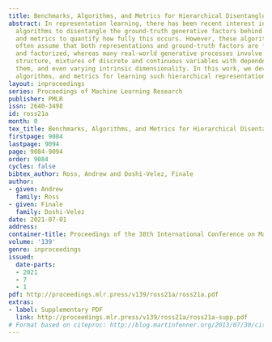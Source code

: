 ```yaml
---
title: Benchmarks, Algorithms, and Metrics for Hierarchical Disentanglement
abstract: In representation learning, there has been recent interest in developing
  algorithms to disentangle the ground-truth generative factors behind a dataset,
  and metrics to quantify how fully this occurs. However, these algorithms and metrics
  often assume that both representations and ground-truth factors are flat, continuous,
  and factorized, whereas many real-world generative processes involve rich hierarchical
  structure, mixtures of discrete and continuous variables with dependence between
  them, and even varying intrinsic dimensionality. In this work, we develop benchmarks,
  algorithms, and metrics for learning such hierarchical representations.
layout: inproceedings
series: Proceedings of Machine Learning Research
publisher: PMLR
issn: 2640-3498
id: ross21a
month: 0
tex_title: Benchmarks, Algorithms, and Metrics for Hierarchical Disentanglement
firstpage: 9084
lastpage: 9094
page: 9084-9094
order: 9084
cycles: false
bibtex_author: Ross, Andrew and Doshi-Velez, Finale
author:
- given: Andrew
  family: Ross
- given: Finale
  family: Doshi-Velez
date: 2021-07-01
address:
container-title: Proceedings of the 38th International Conference on Machine Learning
volume: '139'
genre: inproceedings
issued:
  date-parts:
  - 2021
  - 7
  - 1
pdf: http://proceedings.mlr.press/v139/ross21a/ross21a.pdf
extras:
- label: Supplementary PDF
  link: http://proceedings.mlr.press/v139/ross21a/ross21a-supp.pdf
# Format based on citeproc: http://blog.martinfenner.org/2013/07/30/citeproc-yaml-for-bibliographies/
---
```

